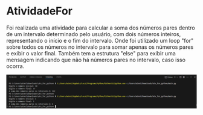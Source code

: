 # AtividadeFor

Foi realizada uma atividade para calcular a soma dos números pares dentro de um intervalo determinado pelo usuário, com dois números inteiros, representando o início e o fim do intervalo.
Onde foi utilizado um loop "for" sobre todos os números no intervalo para somar apenas os números pares e exibir o valor final.
Também tem a estrutura "else" para exibir uma mensagem indicando que não há números pares no intervalo, caso isso ocorra.

![Terminal_resultado_for](prints/Terminal_resultado_for.png)

